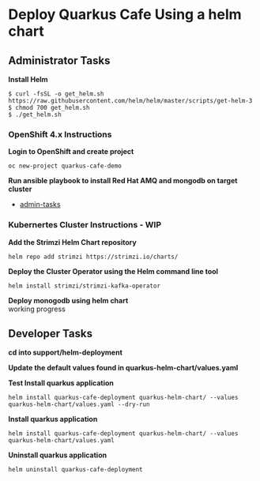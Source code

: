 # Deploy Quarkus Cafe Using a helm chart

## Administrator Tasks 
    
**Install Helm**
```
$ curl -fsSL -o get_helm.sh https://raw.githubusercontent.com/helm/helm/master/scripts/get-helm-3
$ chmod 700 get_helm.sh
$ ./get_helm.sh
```

### OpenShift 4.x Instructions 
**Login to OpenShift and create project**
```
oc new-project quarkus-cafe-demo
```

**Run ansible playbook to install Red Hat AMQ and mongodb on target cluster**
* [admin-tasks](admin-tasks/README.md)


### Kubernertes Cluster Instructions - WIP
**Add the Strimzi Helm Chart repository**
```
helm repo add strimzi https://strimzi.io/charts/
```

**Deploy the Cluster Operator using the Helm command line tool**
```
helm install strimzi/strimzi-kafka-operator
```

**Deploy monogodb using helm chart**  
working progress

## Developer Tasks 
**cd into support/helm-deployment**

**Update the default values found in quarkus-helm-chart/values.yaml** 

**Test Install quarkus application**
```
helm install quarkus-cafe-deployment quarkus-helm-chart/ --values quarkus-helm-chart/values.yaml --dry-run
```

**Install quarkus application**
```
helm install quarkus-cafe-deployment quarkus-helm-chart/ --values quarkus-helm-chart/values.yaml 
```
**Uninstall quarkus application**
```
helm uninstall quarkus-cafe-deployment
```